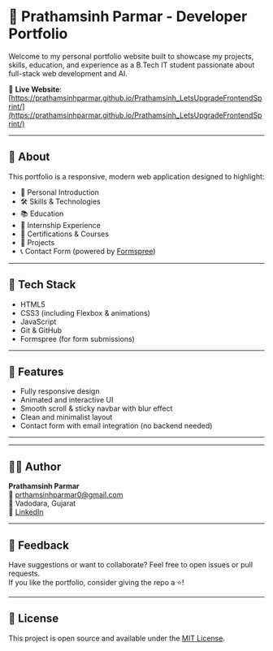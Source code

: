 # 💼 Prathamsinh Parmar - Developer Portfolio

Welcome to my personal portfolio website built to showcase my projects, skills, education, and experience as a B.Tech IT student passionate about full-stack web development and AI.

🔗 **Live Website**: [https://prathamsinhparmar.github.io/Prathamsinh_LetsUpgradeFrontendSprint/](https://prathamsinhparmar.github.io/Prathamsinh_LetsUpgradeFrontendSprint/)

---

## 📌 About

This portfolio is a responsive, modern web application designed to highlight:

- 🌟 Personal Introduction
- 🛠️ Skills & Technologies
- 📚 Education
- 💼 Internship Experience
- 🧠 Certifications & Courses
- 📁 Projects
- 📞 Contact Form (powered by [Formspree](https://formspree.io))

---

## 🧪 Tech Stack

- HTML5
- CSS3 (including Flexbox & animations)
- JavaScript
- Git & GitHub
- Formspree (for form submissions)

---

## 🚀 Features

- Fully responsive design
- Animated and interactive UI
- Smooth scroll & sticky navbar with blur effect
- Clean and minimalist layout
- Contact form with email integration (no backend needed)

---


---

## 🧑‍💻 Author

**Prathamsinh Parmar**  
📧 prthamsinhparmar0@gmail.com  
📍 Vadodara, Gujarat  
🔗 [LinkedIn](https://www.linkedin.com/in/prathamsinhparmar-2162a2300)

---

## 📢 Feedback

Have suggestions or want to collaborate? Feel free to open issues or pull requests.  
If you like the portfolio, consider giving the repo a ⭐!

---

## 📜 License

This project is open source and available under the [MIT License](LICENSE).


